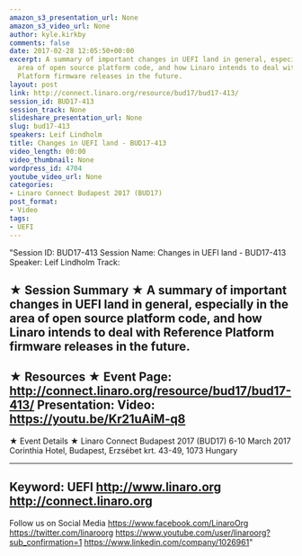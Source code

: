 ```yaml
---
amazon_s3_presentation_url: None
amazon_s3_video_url: None
author: kyle.kirkby
comments: false
date: 2017-02-28 12:05:50+00:00
excerpt: A summary of important changes in UEFI land in general, especially in the
  area of open source platform code, and how Linaro intends to deal with Reference
  Platform firmware releases in the future.
layout: post
link: http://connect.linaro.org/resource/bud17/bud17-413/
session_id: BUD17-413
session_track: None
slideshare_presentation_url: None
slug: bud17-413
speakers: Leif Lindholm
title: Changes in UEFI land - BUD17-413
video_length: 00:00
video_thumbnail: None
wordpress_id: 4704
youtube_video_url: None
categories:
- Linaro Connect Budapest 2017 (BUD17)
post_format:
- Video
tags:
- UEFI
---
```


"Session ID: BUD17-413
Session Name: Changes in UEFI land - BUD17-413
Speaker: Leif Lindholm
Track:

★ Session Summary ★
A summary of important changes in UEFI land in general, especially in the area of open source platform code, and how Linaro intends to deal with Reference Platform firmware releases in the future.
---------------------------------------------------
★ Resources ★
Event Page: http://connect.linaro.org/resource/bud17/bud17-413/
Presentation:
Video: https://youtu.be/Kr21uAiM-q8
---------------------------------------------------

★ Event Details ★
Linaro Connect Budapest 2017 (BUD17)
6-10 March 2017
Corinthia Hotel, Budapest,
Erzsébet krt. 43-49,
1073 Hungary

---------------------------------------------------
Keyword: UEFI
http://www.linaro.org
http://connect.linaro.org
---------------------------------------------------
Follow us on Social Media
https://www.facebook.com/LinaroOrg
https://twitter.com/linaroorg
https://www.youtube.com/user/linaroorg?sub_confirmation=1
https://www.linkedin.com/company/1026961"
